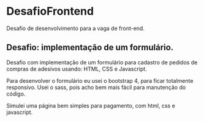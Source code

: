 # DesafioFrontend
Desafio de desenvolvimento para a vaga de front-end.


## Desafio: implementação de um formulário.
Desafio com implementação de um formulário para cadastro de pedidos de compras de adesivos usando: HTML, CSS e Javascript.

Para desenvolver o formulário eu usei o bootstrap 4, para ficar totalmente responsivo.
Usei o sass, pois acho bem mais fácil para manutenção do código.

Simulei uma página bem simples para pagamento, com html, css e javascript.
